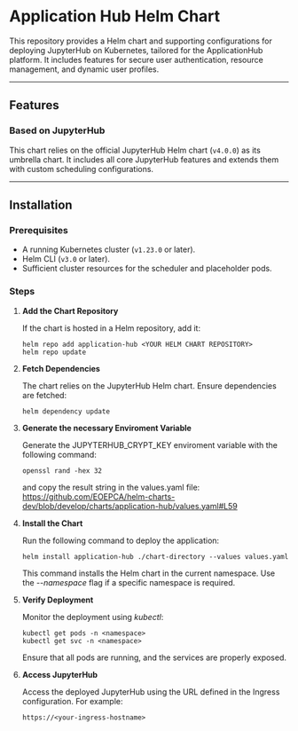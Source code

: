 # Application Hub Helm Chart

This repository provides a Helm chart and supporting configurations for deploying JupyterHub on Kubernetes, tailored for the ApplicationHub platform. It includes features for secure user authentication, resource management, and dynamic user profiles.

---

## Features

### Based on JupyterHub

This chart relies on the official JupyterHub Helm chart (`v4.0.0`) as its umbrella chart. It includes all core JupyterHub features and extends them with custom scheduling configurations.

---

## Installation

### Prerequisites

- A running Kubernetes cluster (`v1.23.0` or later).
- Helm CLI (`v3.0` or later).
- Sufficient cluster resources for the scheduler and placeholder pods.

### Steps

1. **Add the Chart Repository**  

   If the chart is hosted in a Helm repository, add it:

   ```
   helm repo add application-hub <YOUR HELM CHART REPOSITORY>
   helm repo update
   ```

2. **Fetch Dependencies**

   The chart relies on the JupyterHub Helm chart. Ensure dependencies are fetched:

    ```
    helm dependency update
    ```

2. **Generate the necessary Enviroment Variable**

   Generate the JUPYTERHUB_CRYPT_KEY enviroment variable with the following command:
   ```
   openssl rand -hex 32
   ```
   and copy the result string in the values.yaml file: https://github.com/EOEPCA/helm-charts-dev/blob/develop/charts/application-hub/values.yaml#L59

3. **Install the Chart**

   Run the following command to deploy the application:
   
   ```
   helm install application-hub ./chart-directory --values values.yaml
   ```
   This command installs the Helm chart in the current namespace. Use the *--namespace* flag if a specific namespace is required.

4. **Verify Deployment** 

   Monitor the deployment using *kubectl*:
   ```
   kubectl get pods -n <namespace>
   kubectl get svc -n <namespace>
   ```
   Ensure that all pods are running, and the services are properly exposed.

5. **Access JupyterHub**

   Access the deployed JupyterHub using the URL defined in the Ingress configuration. For example:
   ```
   https://<your-ingress-hostname>

   ```
